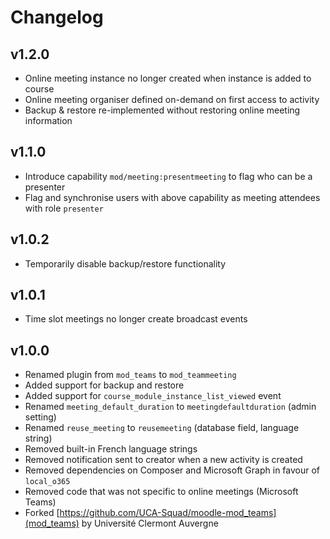 Changelog
=========

v1.2.0
------

- Online meeting instance no longer created when instance is added to course
- Online meeting organiser defined on-demand on first access to activity
- Backup & restore re-implemented without restoring online meeting information

v1.1.0
------

- Introduce capability `mod/meeting:presentmeeting` to flag who can be a presenter
- Flag and synchronise users with above capability as meeting attendees with role `presenter`

v1.0.2
------

- Temporarily disable backup/restore functionality

v1.0.1
------

- Time slot meetings no longer create broadcast events

v1.0.0
------

- Renamed plugin from `mod_teams` to `mod_teammeeting`
- Added support for backup and restore
- Added support for `course_module_instance_list_viewed` event
- Renamed `meeting_default_duration` to `meetingdefaultduration` (admin setting)
- Renamed `reuse_meeting` to `reusemeeting` (database field, language string)
- Removed built-in French language strings
- Removed notification sent to creator when a new activity is created
- Removed dependencies on Composer and Microsoft Graph in favour of `local_o365`
- Removed code that was not specific to online meetings (Microsoft Teams)
- Forked [https://github.com/UCA-Squad/moodle-mod_teams](mod_teams) by Université Clermont Auvergne